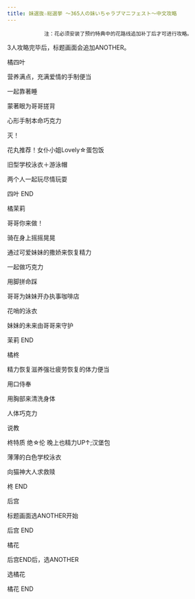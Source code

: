```yaml
---
title: 妹選抜☆総選挙 ～365人の妹いちゃラブマニフェスト～中文攻略
---
```


                注：花必须安装了预约特典中的花路线追加补丁后才可进行攻略。

3人攻略完毕后，标题画面会追加ANOTHER。



橘四叶



营养满点，充满爱情的手制便当

一起靠著睡

蒙著眼为哥哥搓背

心形手制本命巧克力

灭！

花丸推荐！女仆小姐Lovely☆蛋包饭

旧型学校泳衣＋游泳帽

两个人一起玩尽情玩耍



四叶 END



橘茉莉



哥哥你来做！

骑在身上摇摇晃晃

通过可爱妹妹的撒娇来恢复精力

一起做巧克力

用脚拼命踩

哥哥为妹妹开办执事咖啡店

花哨的泳衣

妹妹的未来由哥哥来守护



茉莉 END



橘柊



精力恢复滋养强壮疲劳恢复的体力便当

用口侍奉

用胸部来清洗身体

人体巧克力

说教

柊特质 绝☆伦 晚上也精力UP↑;汉堡包

薄薄的白色学校泳衣

向猫神大人求救赎



柊 END



后宫



标题画面选ANOTHER开始



后宫 END



橘花



后宫END后，选ANOTHER

选橘花



橘花 END


              
